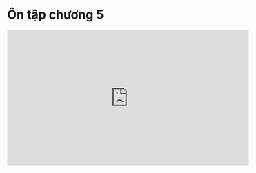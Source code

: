 # Ôn tập chương 5 

<iframe width="560" height="315" src="https://www.youtube.com/embed/B6n2LPLiYyE?si=Z4ZA3yD6gpueDaxf" title="YouTube video player" frameborder="0" allow="accelerometer; autoplay; clipboard-write; encrypted-media; gyroscope; picture-in-picture; web-share" referrerpolicy="strict-origin-when-cross-origin" allowfullscreen></iframe>
